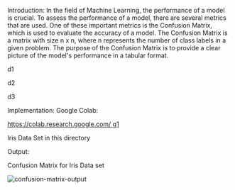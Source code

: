Introduction:
In the field of Machine Learning, the performance of a model is crucial. To assess the performance of a model, there are several metrics that are used. One of these important metrics is the Confusion Matrix, which is used to evaluate the accuracy of a model. The Confusion Matrix is a matrix with size n x n, where n represents the number of class labels in a given problem. The purpose of the Confusion Matrix is to provide a clear picture of the model's performance in a tabular format.

d1

d2

d3

Implementation:
Google Colab: 

[https://colab.research.google.com/
g1](https://colab.research.google.com/drive/1eshNs7h3B7Hd9EQcACsN0c3CiiX5Sh3u?usp=sharing)

Iris Data Set in this directory

Output:

Confusion Matrix for Iris Data set

![confusion-matrix-output](https://user-images.githubusercontent.com/113223572/218916872-f737f685-6331-417c-8f6d-2b4bbb8b0bfd.JPG)
